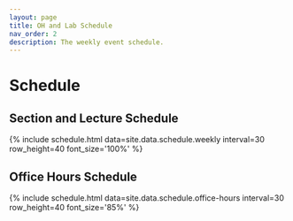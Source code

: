 ```yaml
---
layout: page
title: OH and Lab Schedule
nav_order: 2
description: The weekly event schedule.
---
```


# Schedule

## Section and Lecture Schedule

{% include schedule.html data=site.data.schedule.weekly interval=30 row_height=40 font_size='100%' %}

## Office Hours Schedule

{% include schedule.html data=site.data.schedule.office-hours interval=30 row_height=40 font_size='85%' %}
